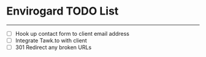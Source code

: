 # Envirogard TODO List
---

- [ ] Hook up contact form to client email address
- [ ] Integrate Tawk.to with client
- [ ] 301 Redirect any broken URLs
